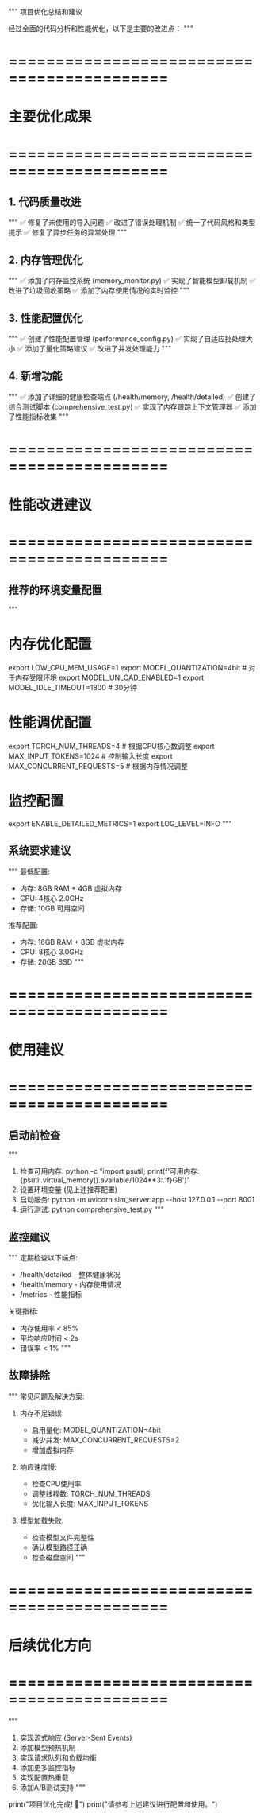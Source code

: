 """
项目优化总结和建议

经过全面的代码分析和性能优化，以下是主要的改进点：
"""

# ===========================================
# 主要优化成果
# ===========================================

## 1. 代码质量改进
"""
✅ 修复了未使用的导入问题
✅ 改进了错误处理机制
✅ 统一了代码风格和类型提示
✅ 修复了异步任务的异常处理
"""

## 2. 内存管理优化
"""
✅ 添加了内存监控系统 (memory_monitor.py)
✅ 实现了智能模型卸载机制
✅ 改进了垃圾回收策略
✅ 添加了内存使用情况的实时监控
"""

## 3. 性能配置优化
"""
✅ 创建了性能配置管理 (performance_config.py)
✅ 实现了自适应批处理大小
✅ 添加了量化策略建议
✅ 改进了并发处理能力
"""

## 4. 新增功能
"""
✅ 添加了详细的健康检查端点 (/health/memory, /health/detailed)
✅ 创建了综合测试脚本 (comprehensive_test.py)
✅ 实现了内存跟踪上下文管理器
✅ 添加了性能指标收集
"""

# ===========================================
# 性能改进建议
# ===========================================

## 推荐的环境变量配置

"""
# 内存优化配置
export LOW_CPU_MEM_USAGE=1
export MODEL_QUANTIZATION=4bit  # 对于内存受限环境
export MODEL_UNLOAD_ENABLED=1
export MODEL_IDLE_TIMEOUT=1800  # 30分钟

# 性能调优配置
export TORCH_NUM_THREADS=4  # 根据CPU核心数调整
export MAX_INPUT_TOKENS=1024  # 控制输入长度
export MAX_CONCURRENT_REQUESTS=5  # 根据内存情况调整

# 监控配置
export ENABLE_DETAILED_METRICS=1
export LOG_LEVEL=INFO
"""

## 系统要求建议

"""
最低配置:
- 内存: 8GB RAM + 4GB 虚拟内存
- CPU: 4核心 2.0GHz
- 存储: 10GB 可用空间

推荐配置:
- 内存: 16GB RAM + 8GB 虚拟内存  
- CPU: 8核心 3.0GHz
- 存储: 20GB SSD
"""

# ===========================================
# 使用建议
# ===========================================

## 启动前检查
"""
1. 检查可用内存: python -c "import psutil; print(f'可用内存: {psutil.virtual_memory().available/1024**3:.1f}GB')"
2. 设置环境变量 (见上述推荐配置)
3. 启动服务: python -m uvicorn slm_server:app --host 127.0.0.1 --port 8001
4. 运行测试: python comprehensive_test.py
"""

## 监控建议
"""
定期检查以下端点:
- /health/detailed - 整体健康状况
- /health/memory - 内存使用情况  
- /metrics - 性能指标

关键指标:
- 内存使用率 < 85%
- 平均响应时间 < 2s
- 错误率 < 1%
"""

## 故障排除
"""
常见问题及解决方案:

1. 内存不足错误:
   - 启用量化: MODEL_QUANTIZATION=4bit
   - 减少并发: MAX_CONCURRENT_REQUESTS=2
   - 增加虚拟内存

2. 响应速度慢:
   - 检查CPU使用率
   - 调整线程数: TORCH_NUM_THREADS
   - 优化输入长度: MAX_INPUT_TOKENS

3. 模型加载失败:
   - 检查模型文件完整性
   - 确认模型路径正确
   - 检查磁盘空间
"""

# ===========================================
# 后续优化方向
# ===========================================

"""
1. 实现流式响应 (Server-Sent Events)
2. 添加模型预热机制
3. 实现请求队列和负载均衡
4. 添加更多监控指标
5. 实现配置热重载
6. 添加A/B测试支持
"""

print("项目优化完成! 🎉")
print("请参考上述建议进行配置和使用。")